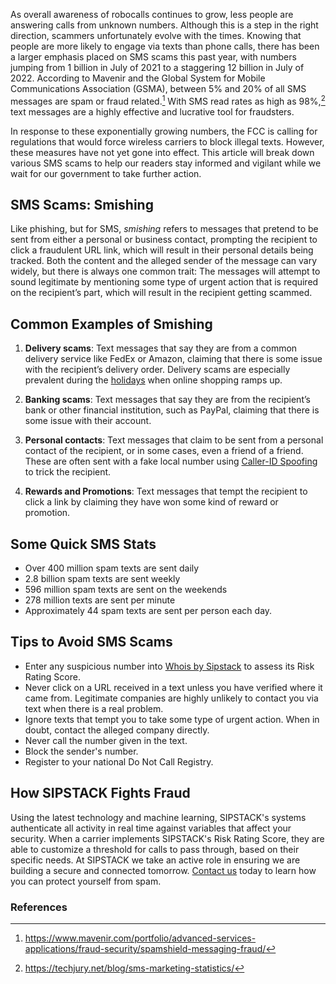 As overall awareness of robocalls continues to grow, less people are answering calls from unknown numbers. Although this is a step in the right direction, scammers unfortunately evolve with the times. Knowing that people are more likely to engage via texts than phone calls, there has been a larger emphasis placed on SMS scams this past year, with numbers jumping from 1 billion in July of 2021 to a staggering 12 billion in July of 2022. According to Mavenir and the Global System for Mobile Communications Association (GSMA), between 5% and 20% of all SMS messages are spam or fraud related.[^1] With SMS read rates as high as 98%,[^2] text messages are a highly effective and lucrative tool for fraudsters.

In response to these exponentially growing numbers, the FCC is calling for regulations that would force wireless carriers to block illegal texts. However, these measures have not yet gone into effect. This article will break down various SMS scams to help our readers stay informed and vigilant while we wait for our government to take further action.

## SMS Scams: Smishing

Like phishing, but for SMS, *smishing* refers to messages that pretend to be sent from either a personal or business contact, prompting the recipient to click a fraudulent URL link, which will result in their personal details being tracked. Both the content and the alleged sender of the message can vary widely, but there is always one common trait: The messages will attempt to sound legitimate by mentioning some type of urgent action that is required on the recipient’s part, which will result in the recipient getting scammed. 

## Common Examples of Smishing

1. **Delivery scams**: Text messages that say they are from a common delivery service like FedEx or Amazon, claiming that there is some issue with the recipient’s delivery order. Delivery scams are especially prevalent during the [holidays](https://www.sipstack.com/resources/blog/ho-ho-holiday-scams) when online shopping ramps up.

2. **Banking scams**: Text messages that say they are from the recipient’s bank or other financial institution, such as PayPal, claiming that there is some issue with their account. 

3. **Personal contacts**: Text messages that claim to be sent from a personal contact of the recipient, or in some cases, even a friend of a friend. These are often sent with a fake local number using [Caller-ID Spoofing](https://www.sipstack.com/resources/knowledge-base/general/what-is-call-spoofing) to trick the recipient.

4. **Rewards and Promotions**: Text messages that tempt the recipient to click a link by claiming they have won some kind of reward or promotion.

## Some Quick SMS Stats

- Over 400 million spam texts are sent daily
- 2.8 billion spam texts are sent weekly
- 596 million spam texts are sent on the weekends
- 278 million texts are sent per minute
- Approximately 44 spam texts are sent per person each day.

## Tips to Avoid SMS Scams

- Enter any suspicious number into [Whois by Sipstack](https://whois.sipstack.com/) to assess its Risk Rating Score.
- Never click on a URL received in a text unless you have verified where it came from. Legitimate companies are highly unlikely to contact you via text when there is a real problem.
- Ignore texts that tempt you to take some type of urgent action. When in doubt, contact the alleged company directly.
- Never call the number given in the text.
- Block the sender's number.
- Register to your national Do Not Call Registry.

## How SIPSTACK Fights Fraud

Using the latest technology and machine learning, SIPSTACK's systems authenticate all activity in real time against variables that affect your security. When a carrier implements SIPSTACK's Risk Rating Score, they are able to customize a threshold for calls to pass through, based on their specific needs. At SIPSTACK we take an active role in ensuring we are building a secure and connected tomorrow. [Contact us](https://www.sipstack.com/contact/us) today to learn how you can protect yourself from spam.

### References

[^1]: https://www.mavenir.com/portfolio/advanced-services-applications/fraud-security/spamshield-messaging-fraud/

[^2]: https://techjury.net/blog/sms-marketing-statistics/

